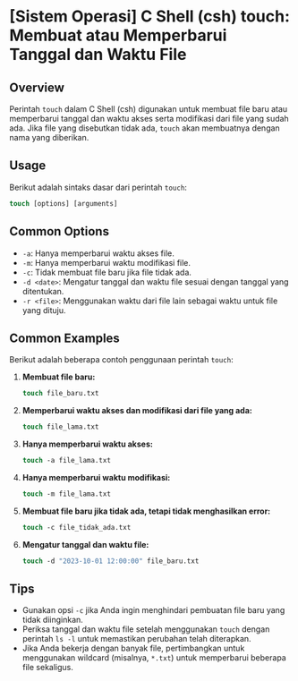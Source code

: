 # [Sistem Operasi] C Shell (csh) touch: Membuat atau Memperbarui Tanggal dan Waktu File

## Overview
Perintah `touch` dalam C Shell (csh) digunakan untuk membuat file baru atau memperbarui tanggal dan waktu akses serta modifikasi dari file yang sudah ada. Jika file yang disebutkan tidak ada, `touch` akan membuatnya dengan nama yang diberikan.

## Usage
Berikut adalah sintaks dasar dari perintah `touch`:

```csh
touch [options] [arguments]
```

## Common Options
- `-a`: Hanya memperbarui waktu akses file.
- `-m`: Hanya memperbarui waktu modifikasi file.
- `-c`: Tidak membuat file baru jika file tidak ada.
- `-d <date>`: Mengatur tanggal dan waktu file sesuai dengan tanggal yang ditentukan.
- `-r <file>`: Menggunakan waktu dari file lain sebagai waktu untuk file yang dituju.

## Common Examples
Berikut adalah beberapa contoh penggunaan perintah `touch`:

1. **Membuat file baru:**
   ```csh
   touch file_baru.txt
   ```

2. **Memperbarui waktu akses dan modifikasi dari file yang ada:**
   ```csh
   touch file_lama.txt
   ```

3. **Hanya memperbarui waktu akses:**
   ```csh
   touch -a file_lama.txt
   ```

4. **Hanya memperbarui waktu modifikasi:**
   ```csh
   touch -m file_lama.txt
   ```

5. **Membuat file baru jika tidak ada, tetapi tidak menghasilkan error:**
   ```csh
   touch -c file_tidak_ada.txt
   ```

6. **Mengatur tanggal dan waktu file:**
   ```csh
   touch -d "2023-10-01 12:00:00" file_baru.txt
   ```

## Tips
- Gunakan opsi `-c` jika Anda ingin menghindari pembuatan file baru yang tidak diinginkan.
- Periksa tanggal dan waktu file setelah menggunakan `touch` dengan perintah `ls -l` untuk memastikan perubahan telah diterapkan.
- Jika Anda bekerja dengan banyak file, pertimbangkan untuk menggunakan wildcard (misalnya, `*.txt`) untuk memperbarui beberapa file sekaligus.